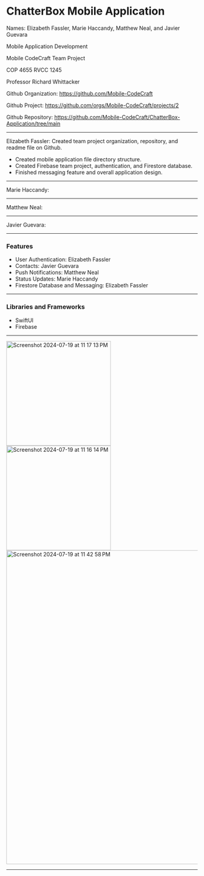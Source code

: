 # ChatterBox Mobile Application

Names: Elizabeth Fassler, Marie Haccandy, Matthew Neal, and Javier Guevara

Mobile Application Development

Mobile CodeCraft Team Project

COP 4655 RVCC 1245

Professor Richard Whittacker

Github Organization: https://github.com/Mobile-CodeCraft

Github Project: https://github.com/orgs/Mobile-CodeCraft/projects/2

Github Repository: https://github.com/Mobile-CodeCraft/ChatterBox-Application/tree/main

_____________________________________________________________________________________________________________
Elizabeth Fassler: Created team project organization, repository, and readme file on Github.
- Created mobile application file directory structure.
- Created Firebase team project, authentication, and Firestore database.
- Finished messaging feature and overall application design.
_____________________________________________________________________________________________________________
Marie Haccandy:
_____________________________________________________________________________________________________________
Matthew Neal:
_____________________________________________________________________________________________________________
Javier Guevara:
_____________________________________________________________________________________________________________

### Features
- User Authentication: Elizabeth Fassler
- Contacts: Javier Guevara
- Push Notifications: Matthew Neal
- Status Updates: Marie Haccandy
- Firestore Database and Messaging: Elizabeth Fassler 

_____________________________________________________________________________________________________________

### Libraries and Frameworks
- SwiftUI
- Firebase

_____________________________________________________________________________________________________________

<img width="275" alt="Screenshot 2024-07-19 at 11 17 13 PM" src="https://github.com/user-attachments/assets/562021b8-edbf-478f-a49f-de89ae016852">

<img width="275" alt="Screenshot 2024-07-19 at 11 16 14 PM" src="https://github.com/user-attachments/assets/d210ba52-ecaa-4288-8e0b-12c4c0112ea6">

<img width="825" alt="Screenshot 2024-07-19 at 11 42 58 PM" src="https://github.com/user-attachments/assets/7533eab8-f213-471d-a05b-48ce5940cbd1">




_____________________________________________________________________________________________________________
